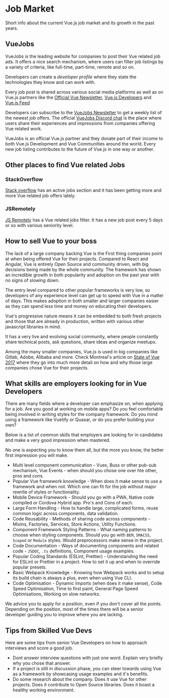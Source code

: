# Job Market

Short info about the current Vue.js job market and its growth in the past years.

## VueJobs

VueJobs is the leading website for companies to post their Vue related job ads. It offers a nice search mechanism, where users can filter job listings by 
a variety of criteria, like full-time, part-time, remote and so on. 

Developers can create a _developer profile_ where they state the technologies they know and can work with.

Every job post is shared across various social media platforms as well as on Vue.js partners like the [Official Vue Newsletter](), [Vue.js Developers]() and [Vue.js Feed]()

Developers can subscribe to the [VueJobs Newsletter]() to get a weekly list of the newest job offers. The official [VueJobs Discord chat]() is the place where 
users share their experiences and impressions from companies offering Vue related work.

VueJobs is an official Vue.js partner and they donate part of their income to both Vue.js Development and Vue Communities around the world. 
Every new job listing contributes to the future of Vue.js in one way or another.

## Other places to find Vue related Jobs

### StackOverflow
[Stack overflow](https://stackoverflow.com/jobs/developer-jobs-using-vuejs) has an active jobs section and it has been getting more and more Vue related job offers lately. 

### JSRemotely
[JS Remotely](https://jsremotely.com/) has a Vue related jobs filter. It has a new job post every 5 days or so with various seniority level.

## How to sell Vue to your boss

The lack of a large company backing Vue is the First thing companies point at when being offered Vue for their projects. Compared to React and Angular, Vue is entirely Open Source and community driven,
with big decisions being made by the whole community. The framework has shown an incredible growth in both popularity and adoption on the past year with no signs of slowing down.

The entry level compared to other popular frameworks is very low, so developers of any experience level can get up to speed with Vue in a matter of days. This makes adoption in both smaller and larger companies
easier as they can spend less time and money on educating their developers.

Vue's progressive nature means it can be embedded to both fresh projects and those that are already in production, written with various other javascript libraries in mind.

It has a very live and evolving social community, where people constantly share technical posts, ask questions, share ideas and organize meetups.

Among the many smaller companies, Vue.js is used in big companies like Gitlab, Adobe, Alibaba and more. Check Montreal's article on [State of Vue 2017]() where they go into much more detail on how and why 
those large companies chose Vue for their projects.

## What skills are employers looking for in Vue Developers

There are many fields where a developer can emphasize on, when applying for a job. Are you good at working on mobile apps? Do you feel comfortable being involved in writing styles for the company framework. Do you mind
using a framework like Vuetify or Quasar, or do you prefer building your own?

Below is a list of common skills that employers are looking for in candidates and make a very good impression when mastered. 

No one is expecting you to know them all, but the more you know, the better first impression you will make.

  - Multi level component communication - Vuex, Buss or other pub-sub mechanism, Vue Events - when should you chose one over hte other, pros and cons.
  - Popular Vue framework knowledge - When does it make sense to use a framework and when not. Which one can fit for the job without major rewrite of styles or functionality.
  - Mobile Device Framework - Should you go with a PWA, Native code compiled or Cordova Hybrid app. Pro's and Cons of each.
  - Large Form Handling - How to handle large, complicated forms, reuse common logic across components, data validation.
  - Code Reusability - Methods of sharing code across components - Mixins, Factories, Services, Store Actions, Utility Functions.
  - Component Framework Styling Patterns - What naming patterns to choose when styling components. Should you go with `BEM`, `SMACSS`, `Scoped` or `Module` styles. Would preprocessors make sense in the project.
  - Code Documentation - Ways of documenting components and related code - `JSDOC`, `.ts` definitions, Component usage examples.
  - Popular Coding Standards (ESLint, Prettier) - Understanding the need for ESLint or Prettier in a project. How to set it up and when to override popular presets.
  - Basic Webpack Knowledge - Knowing how Webpack works and to setup its build chain is always a plus, even when using Vue CLI.
  - Code Optimisation - Dynamic Imports (when does it make sense), Code Speed Optimisation, Time to first paint, General Page Speed Optimisations, Working on slow networks.

We advice you to apply for a position, even if you don't cover all the points. Depending on the position, most of the times there will be a senior developer guiding you to improve where you are lacking.

## Tips from Skilled Vue Devs

Here are some tips from senior Vue Developers on how to approach interviews and score a good job.
  
  - Dont answer interview questions with just one word. Explain very briefly why you chose that answer.
  - If a project is still in discussion phase, you can steer towards using Vue as a framework by showcasing usage examples and it's benefits.
  - Do some research about the company. Does it use Vue for other projects. Does it contribute to Open Source libraries. Does it boast a healthy working environment.

